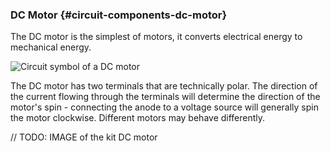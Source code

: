 ### DC Motor {#circuit-components-dc-motor}

The DC motor is the simplest of motors, it converts electrical energy to mechanical energy.

![Circuit symbol of a DC motor](https://raw.githubusercontent.com/OnionIoT/Onion-Docs/master/Omega2/Kit-Guides/img/dc-motor-symbol.png)

The DC motor has two terminals that are technically polar. The direction of the current flowing through the terminals will determine the direction of the motor's spin - connecting the anode to a voltage source will generally spin the motor clockwise. Different motors may behave differently.

// TODO: IMAGE of the kit DC motor
